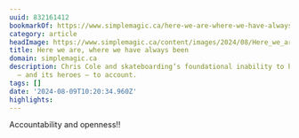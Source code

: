 ```yaml
---
uuid: 832161412
bookmarkOf: https://www.simplemagic.ca/here-we-are-where-we-have-always-been/
category: article
headImage: https://www.simplemagic.ca/content/images/2024/08/Here_we_are_where_we_have_always_been.jpg
title: Here we are, where we have always been
domain: simplemagic.ca
description: Chris Cole and skateboarding’s foundational inability to hold itself
  — and its heroes — to account.
tags: []
date: '2024-08-09T10:20:34.960Z'
highlights: 
---
```


Accountability and openness!!

